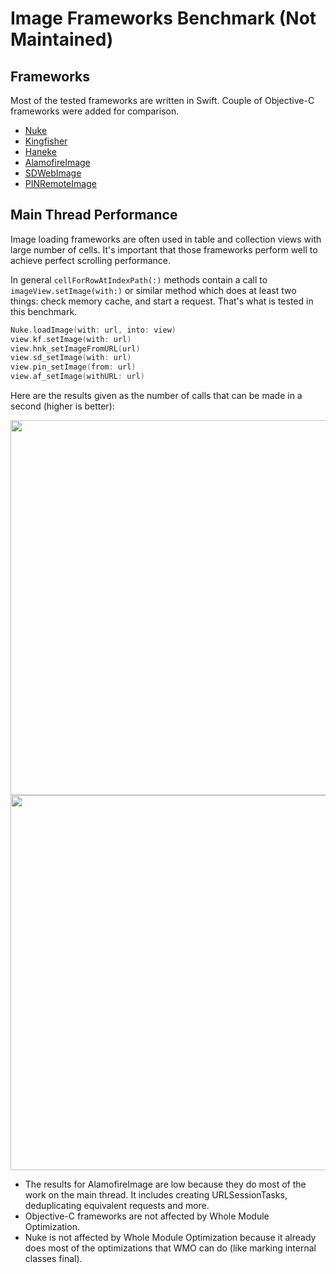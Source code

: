 # Image Frameworks Benchmark (Not Maintained)

## Frameworks

Most of the tested frameworks are written in Swift. Couple of Objective-C frameworks were added for comparison.

- [Nuke](https://github.com/kean/Nuke)
- [Kingfisher](https://github.com/onevcat/Kingfisher)
- [Haneke](https://github.com/Haneke/HanekeSwift)
- [AlamofireImage](https://github.com/Alamofire/AlamofireImage)
- [SDWebImage](https://github.com/rs/SDWebImage)
- [PINRemoteImage](https://github.com/pinterest/PINRemoteImage)

## Main Thread Performance

Image loading frameworks are often used in table and collection views with large number of cells. It's important that those frameworks perform well to achieve perfect scrolling performance.

In general `cellForRowAtIndexPath(:)` methods contain a call to `imageView.setImage(with:)` or similar method which does at least two things: check memory cache, and start a request. That's what is tested in this benchmark.

```swift
Nuke.loadImage(with: url, into: view)
view.kf.setImage(with: url)
view.hnk_setImageFromURL(url)
view.sd_setImage(with: url)
view.pin_setImage(from: url)
view.af_setImage(withURL: url)
```

Here are the results given as the number of calls that can be made in a second (higher is better):

<img src="https://cloud.githubusercontent.com/assets/1567433/19030480/c8f68f02-8956-11e6-855b-342c60707341.png" width="600"/>

<img src="https://cloud.githubusercontent.com/assets/1567433/19030481/c8f90e1c-8956-11e6-8d7e-0f92031c1dcd.png" width="600"/>

- The results for AlamofireImage are low because they do most of the work on the main thread. It includes creating URLSessionTasks, deduplicating equivalent requests and more.
- Objective-C frameworks are not affected by Whole Module Optimization.
- Nuke is not affected by Whole Module Optimization because it already does most of the optimizations that WMO can do (like marking internal classes final).
